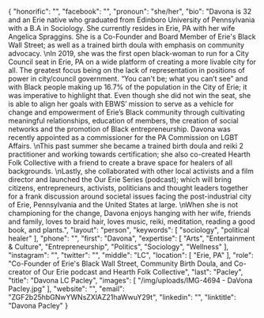 {
  "honorific": "",
  "facebook": "",
  "pronoun": "she/her",
  "bio": "Davona is 32 and an Erie native who graduated from Edinboro University of Pennsylvania with a B.A in Sociology. She currently resides in Erie, PA with her wife Angelica Spraggins. She is a Co-Founder and Board Member of Erie's Black Wall Street; as well as a trained birth doula with emphasis on community advocacy. \nIn 2019, she was the first open black-woman to run for a City Council seat in Erie, PA on a wide platform of creating a more livable city for all. The greatest focus being on the lack of representation in positions of power in city/council government. “You can't be; what you can’t see” and with Black people making up 16.7% of the population in the City of Erie; it was imperative to highlight that. Even though she did not win the seat, she is able to align her goals with EBWS’ mission to serve as a vehicle for change and empowerment of Erie’s Black community through cultivating meaningful relationships, education of members, the creation of social networks and the promotion of Black entrepreneurship. Davona was recently appointed as a commissioner for the PA Commission on LGBT Affairs. \nThis past summer she became a trained birth doula and reiki 2 practitioner and working towards certification; she also co-created Hearth Folk Collective with a friend to create a brave space for healers of all backgrounds. \nLastly, she collaborated with other local activists and a film director and launched the Our Erie Series (podcast); which will bring citizens, entrepreneurs, activists, politicians and thought leaders together for a frank discussion around societal issues facing the post-industrial city of Erie, Pennsylvania and the United States at large. \nWhen she is not championing for the change, Davona enjoys hanging with her wife, friends and family, loves to braid hair, loves music, reiki, meditation, reading a good book, and plants.",
  "layout": "person",
  "keywords": [
    "sociology",
    "political healer"
  ],
  "phone": "",
  "first": "Davona",
  "expertise": [
    "Arts",
    "Entertainment & Culture",
    "Entrepreneurship",
    "Politics",
    "Sociology",
    "Wellness"
  ],
  "instagram": "",
  "twitter": "",
  "middle": "LC",
  "location": [
    "Erie, PA"
  ],
  "role": "Co-Founder of Erie's Black Wall Street, Community Birth Doula, and Co-creator of Our Erie podcast and Hearth Folk Collective",
  "last": "Pacley",
  "title": "Davona LC Pacley",
  "images": [
    "/img/uploads/IMG-4694 - DaVona Pacley.jpg"
  ],
  "website": "",
  "email": "ZGF2b25hbGNwYWNsZXlAZ21haWwuY29t",
  "linkedin": "",
  "linktitle": "Davona Pacley"
}